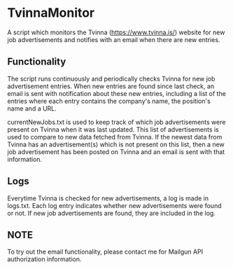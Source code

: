 # TvinnaMonitor
A script which monitors the Tvinna (https://www.tvinna.is/) website for new job advertisements and notifies with an email when there are new entries.

## Functionality
The script runs continuously and periodically checks Tvinna for new job advertisement entries. When new entries are found since last check, an email is sent with notification about these new entries, including a list of the entries where each entry contains the company's name, the position's name and a URL.

currentNewJobs.txt is used to keep track of which job advertisements were present on Tvinna when it was last updated. This list of advertisements is used to compare to new data fetched from Tvinna. If the newest data from Tvinna has an advertisement(s) which is not present on this list, then a new job advertisement has been posted on Tvinna and an email is sent with that information.

## Logs
Everytime Tvinna is checked for new advertisements, a log is made in logs.txt. Each log entry indicates whether new advertisements were found or not. If new job advertisements are found, they are included in the log.

## NOTE
To try out the email functionality, please contact me for Mailgun API authorization information.
